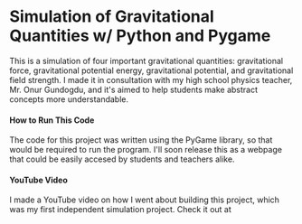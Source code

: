 # Simulation of Gravitational Quantities w/ Python and Pygame

This is a simulation of four important gravitational quantities: gravitational force, gravitational potential energy, gravitational potential, and gravitational field strength. I made it in consultation with my high school physics teacher, Mr. Onur Gundogdu, and it's aimed to help students make abstract concepts more understandable.

#### How to Run This Code
The code for this project was written using the PyGame library, so that would be required to run the program. I'll soon release this as a webpage that could be easily accesed by students and teachers alike.

#### YouTube Video
I made a YouTube video on how I went about building this project, which was my first independent simulation project. Check it out at 